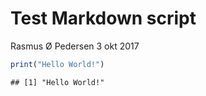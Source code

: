 Test Markdown script
================
Rasmus Ø Pedersen
3 okt 2017

``` r
print("Hello World!")
```

    ## [1] "Hello World!"
